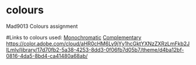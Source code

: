 # colours
Mad9013 Colours assignment

#Links to colours used:
<a href="https://color.adobe.com/Colour-Assignment-Monochromatic-color-theme-8675238/">Monochromatic</a>
<a href="https://color.adobe.com/cloud/aHR0cHM6Ly9jYy1hcGktYXNzZXRzLmFkb2JlLmlv/library/17d70fb2-5a38-4253-8dd3-0f06fb7d05b7/theme/a6376847-3518-4d36-8890-03d79998339b/">Complementary</a>
<a href="Analogous">https://color.adobe.com/cloud/aHR0cHM6Ly9jYy1hcGktYXNzZXRzLmFkb2JlLmlv/library/17d70fb2-5a38-4253-8dd3-0f06fb7d05b7/theme/d4ba12bf-0816-4da5-8bd4-ca41480a68ab/</a>